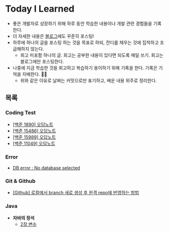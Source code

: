 # Today I Learned
- 좋은 개발자로 성장하기 위해 하루 동안 학습한 내용이나 개발 관련 경험들을 기록한다.
- 더 자세한 내용은 [블로그](https://yezaneeworld.tistory.com/)에도 꾸준히 포스팅!
- 하루에 하나의 글을 포스팅 하는 것을 목표로 하되, 잔디를 채우는 것에 집착하고 조급해하지 않는다.
  - 회고 미포함 하나의 글. 회고는 공부한 내용이 있다면 되도록 매일 쓰기. 회고는 블로그에만 포스팅한다.
- 나중에 지금 학습한 것을 회고하고 복습하기 용이하기 위해 기록을 한다. 기록은 기억을 지배한다. ✍🏻
  - 위와 같은 이유로 날짜는 커밋으로만 표기하고, 배운 내용 위주로 정리한다.
  
## 목록
### Coding Test
* [[백준 1890] 오답노트](https://github.com/yezanee/TIL/blob/main/Algorithm/CodingTest/baekjoon_1890.md)
* [[백준 15486] 오답노트](https://github.com/yezanee/TIL/blob/main/Algorithm/CodingTest/baekjoon_15486.md)
* [[백준 15989] 오답노트](https://github.com/yezanee/TIL/blob/main/Algorithm/CodingTest/baekjoon_15989.md)
* [[백준 11049] 오답노트](https://github.com/yezanee/TIL/blob/main/Algorithm/CodingTest/baekjoon_11049.md)

### Error
* [DB error : No database selected](https://github.com/yezanee/TIL/blob/main/Error/No_database_selected.md)

### Git & Github
* [[Github] 로컬에서 branch 새로 생성 후 원격 repo에 반영하는 방법](https://github.com/yezanee/TIL/blob/main/git%20%26%20github/%5BGithub%5D%20%EB%A1%9C%EC%BB%AC%EC%97%90%EC%84%9C%20branch%20%EC%83%88%EB%A1%9C%20%EC%83%9D%EC%84%B1%20%ED%9B%84%20%EC%9B%90%EA%B2%A9%20repo%EC%97%90%20%EB%B0%98%EC%98%81%ED%95%98%EB%8A%94%20%EB%B0%A9%EB%B2%95.md)

### Java
* **자바의 정석**
  * [2장 변수](https://github.com/yezanee/TIL/blob/main/JAVA/%EC%9E%90%EB%B0%94%EC%9D%98%EC%A0%95%EC%84%9D/2_variable.md)




